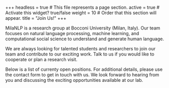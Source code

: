 +++
headless = true  # This file represents a page section.
active = true # Activate this widget? true/false
weight = 10  # Order that this section will appear.
title = "Join Us!"
+++

MilaNLP is a research group at Bocconi University (Milan, Italy). Our team focuses on natural language processing, machine learning, and computational social science to understand and generate human language. 

We are always looking for talented students and researchers to join our team and contribute to our exciting work. Talk to us if you would like to cooperate or plan a research visit.

Below is a list of currenty open positions. For additional details, please use the contact form to get in touch with us. We look forward to hearing from you and discussing the exciting opportunities available at our lab.
